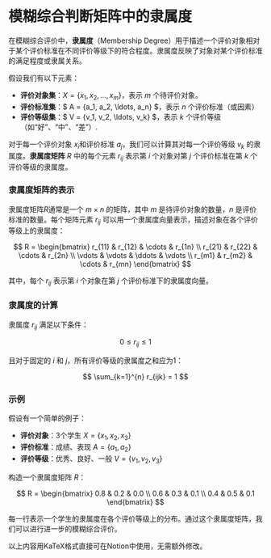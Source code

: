 # 模糊综合判断矩阵中的隶属度

在模糊综合评价中，**隶属度**（Membership Degree）用于描述一个评价对象相对于某个评价标准在不同评价等级下的符合程度。隶属度反映了对象对某个评价标准的满足程度或隶属关系。

假设我们有以下元素：

- **评价对象集**：$X = \{x_1, x_2, \ldots, x_m\}$，表示 $m$ 个待评价对象。
- **评价标准集**：$ A = \{a_1, a_2, \ldots, a_n\} $，表示 $n$ 个评价标准（或因素）
- **评价等级集**：$ V = \{v_1, v_2, \ldots, v_k\} $，表示 $k$ 个评价等级（如“好”、“中”、“差”）.

对于每一个评价对象 $x_i$和评价标准 $a_j$，我们可以计算其对每一个评价等级 $v_k$ 的隶属度。**隶属度矩阵** $R$ 中的每个元素 $r_{ij}$ 表示第 $i$ 个对象对第 $j$ 个评价标准在第 $k$ 个评价等级的隶属度。

### 隶属度矩阵的表示

隶属度矩阵$R$通常是一个 $m \times n$ 的矩阵，其中 $m$ 是待评价对象的数量，$n$ 是评价标准的数量。每个矩阵元素 $r_{ij}$ 可以用一个隶属度向量表示，描述对象在各个评价等级上的隶属度：

$$
R = \begin{bmatrix}
r_{11} & r_{12} & \cdots & r_{1n} \\
r_{21} & r_{22} & \cdots & r_{2n} \\
\vdots & \vdots & \ddots & \vdots \\
r_{m1} & r_{m2} & \cdots & r_{mn}
\end{bmatrix}
$$

其中，每个 $r_{ij}$ 表示第 $i$ 个对象在第 $j$ 个评价标准下的隶属度向量。

### 隶属度的计算

隶属度 $r_{ij}$ 满足以下条件：

$$
0 \leq r_{ij} \leq 1
$$

且对于固定的 $i$ 和 $j$，所有评价等级的隶属度之和应为1：

$$
\sum_{k=1}^{n} r_{ijk} = 1
$$

### 示例

假设有一个简单的例子：

- **评价对象**：3个学生 $X = \{x_1, x_2, x_3\}$
- **评价标准**：成绩、表现 $A = \{a_1, a_2\}$
- **评价等级**：优秀、良好、一般 $V = \{v_1, v_2, v_3\}$

构造一个隶属度矩阵 $R$：

$$
R = \begin{bmatrix}
0.8 & 0.2 & 0.0 \\
0.6 & 0.3 & 0.1 \\
0.4 & 0.5 & 0.1
\end{bmatrix}
$$

每一行表示一个学生的隶属度在各个评价等级上的分布。通过这个隶属度矩阵，我们可以进行进一步的模糊综合评价。

以上内容用KaTeX格式直接可在Notion中使用，无需额外修改。
